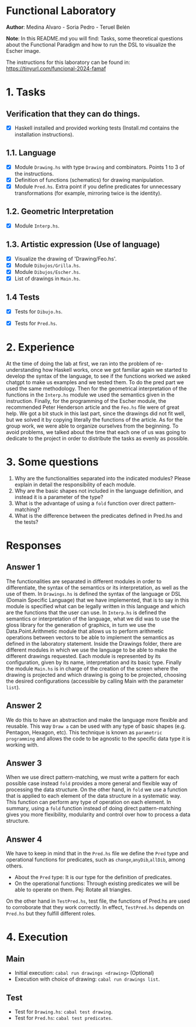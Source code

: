 
# Functional Laboratory

**Author**: Medina Alvaro - Soria Pedro - Teruel Belén

**Note**: In this README.md you will find: Tasks, some theoretical questions about the Functional Paradigm and how to run the DSL to visualize the Escher image.

The instructions for this laboratory can be found in: https://tinyurl.com/funcional-2024-famaf

# 1. Tasks

## Verification that they can do things.
- [X] Haskell installed and provided working tests (Install.md contains the installation instructions).

## 1.1. Language
- [X] Module `Drawing.hs` with type `Drawing` and combinators. Points 1 to 3 of the instructions.
- [X] Definition of functions (schematics) for drawing manipulation.
- [X] Module `Pred.hs`. Extra point if you define predicates for unnecessary transformations (for example, mirroring twice is the identity).

## 1.2. Geometric Interpretation
- [X] Module `Interp.hs`.

## 1.3. Artistic expression (Use of language)
- [X] Visualize the drawing of 'Drawing/Feo.hs'.
- [X] Module `Dibujos/Grilla.hs`.
- [X] Module `Dibujos/Escher.hs`.
- [X] List of drawings in `Main.hs`.

## 1.4 Tests
- [X] Tests for `Dibujo.hs`.
- [X] Tests for `Pred.hs`.


# 2. Experience
At the time of doing the lab at first, we ran into the problem of re-understanding how Haskell works, once we got familiar again we started to develop the syntax of the language, to see if the functions worked we asked chatgpt to make us examples and we tested them. To do the pred part we used the same methodology. Then for the geometrical interpretation of the functions in the `Interp.hs` module we used the semantics given in the instruction.  Finally, for the programming of the Escher module, the recommended Peter Henderson article and the `Feo.hs` file were of great help. We got a bit stuck in this last part, since the drawings did not fit well, but we solved it by copying literally the functions of the article.
As for the group work, we were able to organize ourselves from the beginning. To avoid problems, we talked about the time that each one of us was going to dedicate to the project in order to distribute the tasks as evenly as possible.


# 3. Some questions

1. Why are the functionalities separated into the indicated modules? Please explain in detail the responsibility of each module.
2. Why are the basic shapes not included in the language definition, and instead it is a parameter of the type?
3. What is the advantage of using a `fold` function over direct pattern-matching?
4. What is the difference between the predicates defined in Pred.hs and the tests?


# Responses

## Answer 1
The functionalities are separated in different modules in order to differentiate, the syntax of the semantics or its interpretation, as well as the use of them.
In `Drawings.hs` is defined the syntax of the language or DSL (Domain Specific Language) that we have implemented, that is to say in this module is specified what can be legally written in this language and which are the functions that the user can use.
In `Interp.hs` is defined the semantics or interpretation of the language, what we did was to use the gloss library for the generation of graphics, in turn we use the Data.Point.Arithmetic module that allows us to perform arithmetic operations between vectors to be able to implement the semantics as defined in the laboratory statement. 
Inside the Drawings folder, there are different modules in which we use the language to be able to make the different drawings requested. Each module is represented by its configuration, given by its name, interpretation and its basic type.
Finally the module `Main.hs` is in charge of the creation of the screen where the drawing is projected and which drawing is going to be projected, choosing the desired configurations (accessible by calling Main with the parameter `list`).

## Answer 2
We do this to have an abstraction and make the language more flexible and reusable. This way `Draw a` can be used with any type of basic shapes (e.g. Pentagon, Hexagon, etc). 
This technique is known as `parametric programming` and allows the code to be agnostic to the specific data type it is working with.

## Answer 3
When we use direct pattern-matching, we must write a pattern for each possible case instead `fold` provides a more general and flexible way of processing the data structure.
On the other hand, in `fold` we use a function that is applied to each element of the data structure in a systematic way. This function can perform any type of operation on each element.
In summary, using a `fold` function instead of doing direct pattern-matching gives you more flexibility, modularity and control over how to process a data structure.

## Answer 4
We have to keep in mind that in the `Pred.hs` file we define the `Pred` type and operational functions for predicates, such as `change`,`anyDib`,`allDib`, among others.

* About the `Pred` type: It is our type for the definition of predicates.
* On the operational functions: Through existing predicates we will be able to operate on them. Pej: Rotate all triangles.

On the other hand in `TestPred.hs`, test file, the functions of Pred.hs are used to corroborate that they work correctly. In effect, `TestPred.hs` depends on `Pred.hs` but they fulfill different roles.

# 4. Execution

## Main
- Initial execution: `cabal run drawings <drawing>` (Optional)
- Execution with choice of drawing: `cabal run drawings list`.

## Test
- Test for `Drawing.hs`: `cabal test drawing`.
- Test for `Pred.hs`: `cabal test predicates`.


